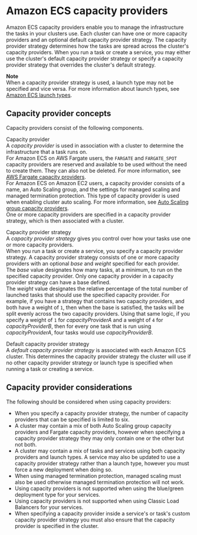 # Amazon ECS capacity providers<a name="cluster-capacity-providers"></a>

Amazon ECS capacity providers enable you to manage the infrastructure the tasks in your clusters use\. Each cluster can have one or more capacity providers and an optional default capacity provider strategy\. The capacity provider strategy determines how the tasks are spread across the cluster's capacity providers\. When you run a task or create a service, you may either use the cluster's default capacity provider strategy or specify a capacity provider strategy that overrides the cluster's default strategy\.

**Note**  
When a capacity provider strategy is used, a launch type may not be specified and vice versa\. For more information about launch types, see [Amazon ECS launch types](launch_types.md)\.

## Capacity provider concepts<a name="capacity-providers-concepts"></a>

Capacity providers consist of the following components\.

Capacity provider  
A *capacity provider* is used in association with a cluster to determine the infrastructure that a task runs on\.  
For Amazon ECS on AWS Fargate users, the `FARGATE` and `FARGATE_SPOT` capacity providers are reserved and available to be used without the need to create them\. They can also not be deleted\. For more information, see [AWS Fargate capacity providers](fargate-capacity-providers.md)\.  
For Amazon ECS on Amazon EC2 users, a capacity provider consists of a name, an Auto Scaling group, and the settings for managed scaling and managed termination protection\. This type of capacity provider is used when enabling cluster auto scaling\. For more information, see [Auto Scaling group capacity providers](asg-capacity-providers.md)\.  
One or more capacity providers are specified in a capacity provider strategy, which is then associated with a cluster\.

Capacity provider strategy  
A *capacity provider strategy* gives you control over how your tasks use one or more capacity providers\.  
When you run a task or create a service, you specify a capacity provider strategy\. A capacity provider strategy consists of one or more capacity providers with an optional *base* and *weight* specified for each provider\.  
The *base* value designates how many tasks, at a minimum, to run on the specified capacity provider\. Only one capacity provider in a capacity provider strategy can have a base defined\.  
The *weight* value designates the relative percentage of the total number of launched tasks that should use the specified capacity provider\. For example, if you have a strategy that contains two capacity providers, and both have a weight of `1`, then when the base is satisfied, the tasks will be split evenly across the two capacity providers\. Using that same logic, if you specify a weight of `1` for *capacityProviderA* and a weight of `4` for *capacityProviderB*, then for every one task that is run using *capacityProviderA*, four tasks would use *capacityProviderB*\.

Default capacity provider strategy  
A *default capacity provider strategy* is associated with each Amazon ECS cluster\. This determines the capacity provider strategy the cluster will use if no other capacity provider strategy or launch type is specified when running a task or creating a service\.

## Capacity provider considerations<a name="capacity-providers-considerations"></a>

The following should be considered when using capacity providers:
+ When you specify a capacity provider strategy, the number of capacity providers that can be specified is limited to six\.
+ A cluster may contain a mix of both Auto Scaling group capacity providers and Fargate capacity providers, however when specifying a capacity provider strategy they may only contain one or the other but not both\.
+ A cluster may contain a mix of tasks and services using both capacity providers and launch types\. A service may also be updated to use a capacity provider strategy rather than a launch type, however you must force a new deployment when doing so\.
+ When using managed termination protection, managed scaling must also be used otherwise managed termination protection will not work\.
+ Using capacity providers is not supported when using the blue/green deployment type for your services\.
+ Using capacity providers is not supported when using Classic Load Balancers for your services\.
+ When specifying a capacity provider inside a service's or task's custom capacity provider strategy you must also ensure that the capacity provider is specified in the cluster\.